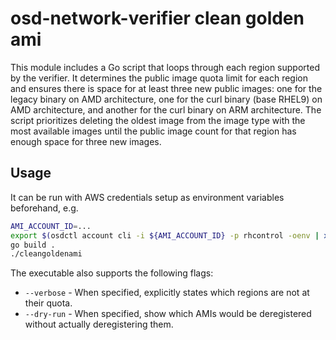 # osd-network-verifier clean golden ami

This module includes a Go script that loops through each region supported by the verifier. 
It determines the public image quota limit for each region and ensures there is space for at least three new public images: one for the legacy binary on AMD architecture, one for the curl binary (base RHEL9) on AMD architecture, and another for the curl binary on ARM architecture. 
The script prioritizes deleting the oldest image from the image type with the most available images until the public image count for that region has enough space for three new images.

## Usage

It can be run with AWS credentials setup as environment variables beforehand, e.g.

```bash
AMI_ACCOUNT_ID=...
export $(osdctl account cli -i ${AMI_ACCOUNT_ID} -p rhcontrol -oenv | xargs)
go build .
./cleangoldenami
```

The executable also supports the following flags:

* `--verbose` - When specified, explicitly states which regions are not at their quota.
* `--dry-run` - When specified, show which AMIs would be deregistered without actually deregistering them.